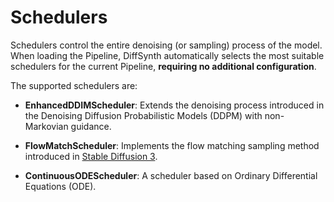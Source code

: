 # Schedulers

Schedulers control the entire denoising (or sampling) process of the model. When loading the Pipeline, DiffSynth automatically selects the most suitable schedulers for the current Pipeline, **requiring no additional configuration**.

The supported schedulers are:

- **EnhancedDDIMScheduler**: Extends the denoising process introduced in the Denoising Diffusion Probabilistic Models (DDPM) with non-Markovian guidance.

- **FlowMatchScheduler**: Implements the flow matching sampling method introduced in [Stable Diffusion 3](https://arxiv.org/abs/2403.03206).

- **ContinuousODEScheduler**: A scheduler based on Ordinary Differential Equations (ODE).